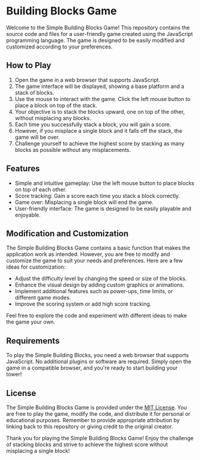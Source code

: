 # Building Blocks Game


<!-- ![Building Blocks Game](Building Blocks-game-screenshot.png) -->

Welcome to the Simple Building Blocks Game! This repository contains the source code and files for a user-friendly game created using the JavaScript programming language. The game is designed to be easily modified and customized according to your preferences.

## How to Play

1. Open the game in a web browser that supports JavaScript.
2. The game interface will be displayed, showing a base platform and a stack of blocks.
3. Use the mouse to interact with the game. Click the left mouse button to place a block on top of the stack.
4. Your objective is to stack the blocks upward, one on top of the other, without misplacing any blocks.
5. Each time you successfully stack a block, you will gain a score.
6. However, if you misplace a single block and it falls off the stack, the game will be over.
7. Challenge yourself to achieve the highest score by stacking as many blocks as possible without any misplacements.

## Features

- Simple and intuitive gameplay: Use the left mouse button to place blocks on top of each other.
- Score tracking: Gain a score each time you stack a block correctly.
- Game over: Misplacing a single block will end the game.
- User-friendly interface: The game is designed to be easily playable and enjoyable.

## Modification and Customization

The Simple Building Blocks Game contains a basic function that makes the application work as intended. However, you are free to modify and customize the game to suit your needs and preferences. Here are a few ideas for customization:

- Adjust the difficulty level by changing the speed or size of the blocks.
- Enhance the visual design by adding custom graphics or animations.
- Implement additional features such as power-ups, time limits, or different game modes.
- Improve the scoring system or add high score tracking.

Feel free to explore the code and experiment with different ideas to make the game your own.

## Requirements

To play the Simple Building Blocks, you need a web browser that supports JavaScript. No additional plugins or software are required. Simply open the game in a compatible browser, and you're ready to start building your tower!

## License

The Simple Building Blocks Game is provided under the [MIT License](LICENSE). You are free to play the game, modify the code, and distribute it for personal or educational purposes. Remember to provide appropriate attribution by linking back to this repository or giving credit to the original creator.

Thank you for playing the Simple Building Blocks Game! Enjoy the challenge of stacking blocks and strive to achieve the highest score without misplacing a single block!
